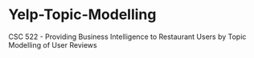 # Yelp-Topic-Modelling
CSC 522 - Providing Business Intelligence to Restaurant Users by Topic Modelling of User Reviews

